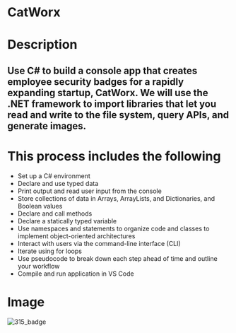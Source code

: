 # CatWorx

# Description
## Use C# to build a console app that creates employee security badges for a rapidly expanding startup, CatWorx. We will use the .NET framework to import libraries that let you read and write to the file system, query APIs, and generate images.

# This process includes the following
- Set up a C# environment
- Declare and use typed data
- Print output and read user input from the console
- Store collections of data in Arrays, ArrayLists, and Dictionaries, and Boolean values
- Declare and call methods
- Declare a statically typed variable
- Use namespaces and statements to organize code and classes to implement object-oriented architectures
- Interact with users via the command-line interface (CLI)
- Iterate using for loops
- Use pseudocode to break down each step ahead of time and outline your workflow
- Compile and run application in VS Code

# Image
![315_badge](https://user-images.githubusercontent.com/108630160/218342471-b0a26368-ee9a-41a4-87d8-d2968df12003.png)

